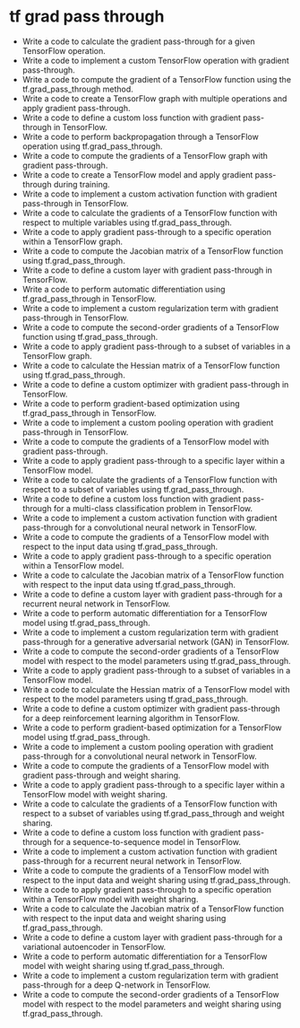 # tf grad pass through

- Write a code to calculate the gradient pass-through for a given TensorFlow operation.
- Write a code to implement a custom TensorFlow operation with gradient pass-through.
- Write a code to compute the gradient of a TensorFlow function using the tf.grad_pass_through method.
- Write a code to create a TensorFlow graph with multiple operations and apply gradient pass-through.
- Write a code to define a custom loss function with gradient pass-through in TensorFlow.
- Write a code to perform backpropagation through a TensorFlow operation using tf.grad_pass_through.
- Write a code to compute the gradients of a TensorFlow graph with gradient pass-through.
- Write a code to create a TensorFlow model and apply gradient pass-through during training.
- Write a code to implement a custom activation function with gradient pass-through in TensorFlow.
- Write a code to calculate the gradients of a TensorFlow function with respect to multiple variables using tf.grad_pass_through.
- Write a code to apply gradient pass-through to a specific operation within a TensorFlow graph.
- Write a code to compute the Jacobian matrix of a TensorFlow function using tf.grad_pass_through.
- Write a code to define a custom layer with gradient pass-through in TensorFlow.
- Write a code to perform automatic differentiation using tf.grad_pass_through in TensorFlow.
- Write a code to implement a custom regularization term with gradient pass-through in TensorFlow.
- Write a code to compute the second-order gradients of a TensorFlow function using tf.grad_pass_through.
- Write a code to apply gradient pass-through to a subset of variables in a TensorFlow graph.
- Write a code to calculate the Hessian matrix of a TensorFlow function using tf.grad_pass_through.
- Write a code to define a custom optimizer with gradient pass-through in TensorFlow.
- Write a code to perform gradient-based optimization using tf.grad_pass_through in TensorFlow.
- Write a code to implement a custom pooling operation with gradient pass-through in TensorFlow.
- Write a code to compute the gradients of a TensorFlow model with gradient pass-through.
- Write a code to apply gradient pass-through to a specific layer within a TensorFlow model.
- Write a code to calculate the gradients of a TensorFlow function with respect to a subset of variables using tf.grad_pass_through.
- Write a code to define a custom loss function with gradient pass-through for a multi-class classification problem in TensorFlow.
- Write a code to implement a custom activation function with gradient pass-through for a convolutional neural network in TensorFlow.
- Write a code to compute the gradients of a TensorFlow model with respect to the input data using tf.grad_pass_through.
- Write a code to apply gradient pass-through to a specific operation within a TensorFlow model.
- Write a code to calculate the Jacobian matrix of a TensorFlow function with respect to the input data using tf.grad_pass_through.
- Write a code to define a custom layer with gradient pass-through for a recurrent neural network in TensorFlow.
- Write a code to perform automatic differentiation for a TensorFlow model using tf.grad_pass_through.
- Write a code to implement a custom regularization term with gradient pass-through for a generative adversarial network (GAN) in TensorFlow.
- Write a code to compute the second-order gradients of a TensorFlow model with respect to the model parameters using tf.grad_pass_through.
- Write a code to apply gradient pass-through to a subset of variables in a TensorFlow model.
- Write a code to calculate the Hessian matrix of a TensorFlow model with respect to the model parameters using tf.grad_pass_through.
- Write a code to define a custom optimizer with gradient pass-through for a deep reinforcement learning algorithm in TensorFlow.
- Write a code to perform gradient-based optimization for a TensorFlow model using tf.grad_pass_through.
- Write a code to implement a custom pooling operation with gradient pass-through for a convolutional neural network in TensorFlow.
- Write a code to compute the gradients of a TensorFlow model with gradient pass-through and weight sharing.
- Write a code to apply gradient pass-through to a specific layer within a TensorFlow model with weight sharing.
- Write a code to calculate the gradients of a TensorFlow function with respect to a subset of variables using tf.grad_pass_through and weight sharing.
- Write a code to define a custom loss function with gradient pass-through for a sequence-to-sequence model in TensorFlow.
- Write a code to implement a custom activation function with gradient pass-through for a recurrent neural network in TensorFlow.
- Write a code to compute the gradients of a TensorFlow model with respect to the input data and weight sharing using tf.grad_pass_through.
- Write a code to apply gradient pass-through to a specific operation within a TensorFlow model with weight sharing.
- Write a code to calculate the Jacobian matrix of a TensorFlow function with respect to the input data and weight sharing using tf.grad_pass_through.
- Write a code to define a custom layer with gradient pass-through for a variational autoencoder in TensorFlow.
- Write a code to perform automatic differentiation for a TensorFlow model with weight sharing using tf.grad_pass_through.
- Write a code to implement a custom regularization term with gradient pass-through for a deep Q-network in TensorFlow.
- Write a code to compute the second-order gradients of a TensorFlow model with respect to the model parameters and weight sharing using tf.grad_pass_through.